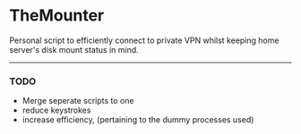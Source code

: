 # TheMounter
Personal script to efficiently connect to private VPN whilst keeping home server's disk mount status in mind.

---

### TODO
- Merge seperate scripts to one
- reduce keystrokes
- increase efficiency, (pertaining to the dummy processes used)
